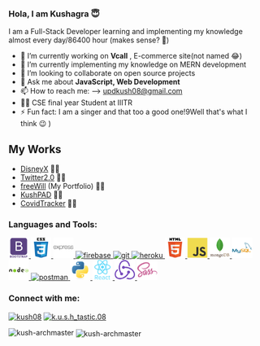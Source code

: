 ### Hola, I am Kushagra 😇
I am a Full-Stack Developer learning and implementing my knowledge almost every day/86400 hour (makes sense? 🥴)

- 🔭 I’m currently working on **Vcall** , E-commerce site(not named 😂) 
- 🌱 I’m currently implementing my knowledge on MERN development 
- 👯 I’m looking to collaborate on open source projects
- 💬 Ask me about **JavaScript, Web Development**
- 📫 How to reach me:  --> updkush08@gmail.com
- 👨‍🎓 CSE final year Student at IIITR 
- ⚡ Fun fact:  I am a singer and that too a good one!9Well that's what I think 😉 ) 

<h2> My Works </h2>
<ul>
  <li>
       <a href= 'https://disney-x.web.app/' > DisneyX</a> 👩‍💻
  </li>
  <li>
       <a href= 'twitter-clone-acad3.web.app/' > Twitter2.0</a> 👨‍💻
  </li>
   <li>
       <a href= 'https://kush-archmaster.github.io/archkush.github.io/' > freeWill</a> (My Portfolio) 👩‍💻
  </li>
   <li>
       <a href= 'https://github.com/kush-archmaster/KushPAD' > KushPAD</a> 👨‍💻
  </li>
  
   <li>
       <a href= 'kush-archmaster.github.io/covid-tracker'> CovidTracker</a> 👨‍💻
  </li>
</ul>


<h3 align="left">Languages and Tools:</h3>
<p align="left"> <a href="https://getbootstrap.com" target="_blank"> <img src="https://raw.githubusercontent.com/devicons/devicon/master/icons/bootstrap/bootstrap-plain-wordmark.svg" alt="bootstrap" width="40" height="40"/> </a> <a href="https://www.w3schools.com/css/" target="_blank"> <img src="https://raw.githubusercontent.com/devicons/devicon/master/icons/css3/css3-original-wordmark.svg" alt="css3" width="40" height="40"/> </a> <a href="https://expressjs.com" target="_blank"> <img src="https://raw.githubusercontent.com/devicons/devicon/master/icons/express/express-original-wordmark.svg" alt="express" width="40" height="40"/> </a> <a href="https://firebase.google.com/" target="_blank"> <img src="https://www.vectorlogo.zone/logos/firebase/firebase-icon.svg" alt="firebase" width="40" height="40"/> </a> <a href="https://git-scm.com/" target="_blank"> <img src="https://www.vectorlogo.zone/logos/git-scm/git-scm-icon.svg" alt="git" width="40" height="40"/> </a> <a href="https://heroku.com" target="_blank"> <img src="https://www.vectorlogo.zone/logos/heroku/heroku-icon.svg" alt="heroku" width="40" height="40"/> </a> <a href="https://www.w3.org/html/" target="_blank"> <img src="https://raw.githubusercontent.com/devicons/devicon/master/icons/html5/html5-original-wordmark.svg" alt="html5" width="40" height="40"/> </a> <a href="https://developer.mozilla.org/en-US/docs/Web/JavaScript" target="_blank"> <img src="https://raw.githubusercontent.com/devicons/devicon/master/icons/javascript/javascript-original.svg" alt="javascript" width="40" height="40"/> </a> <a href="https://www.mongodb.com/" target="_blank"> <img src="https://raw.githubusercontent.com/devicons/devicon/master/icons/mongodb/mongodb-original-wordmark.svg" alt="mongodb" width="40" height="40"/> </a> <a href="https://www.mysql.com/" target="_blank"> <img src="https://raw.githubusercontent.com/devicons/devicon/master/icons/mysql/mysql-original-wordmark.svg" alt="mysql" width="40" height="40"/> </a> <a href="https://nodejs.org" target="_blank"> <img src="https://raw.githubusercontent.com/devicons/devicon/master/icons/nodejs/nodejs-original-wordmark.svg" alt="nodejs" width="40" height="40"/> </a> <a href="https://postman.com" target="_blank"> <img src="https://www.vectorlogo.zone/logos/getpostman/getpostman-icon.svg" alt="postman" width="40" height="40"/> </a> <a href="https://www.python.org" target="_blank"> <img src="https://raw.githubusercontent.com/devicons/devicon/master/icons/python/python-original.svg" alt="python" width="40" height="40"/> </a> <a href="https://reactjs.org/" target="_blank"> <img src="https://raw.githubusercontent.com/devicons/devicon/master/icons/react/react-original-wordmark.svg" alt="react" width="40" height="40"/> </a> <a href="https://redux.js.org" target="_blank"> <img src="https://raw.githubusercontent.com/devicons/devicon/master/icons/redux/redux-original.svg" alt="redux" width="40" height="40"/> </a> <a href="https://sass-lang.com" target="_blank"> <img src="https://raw.githubusercontent.com/devicons/devicon/master/icons/sass/sass-original.svg" alt="sass" width="40" height="40"/> </a> </p>

<h3 align="left">Connect with me:</h3>
<p align="left">
<a href="https://linkedin.com/in/kush08" target="blank"><img align="center" src="https://raw.githubusercontent.com/rahuldkjain/github-profile-readme-generator/master/src/images/icons/Social/linked-in-alt.svg" alt="kush08" height="30" width="40" /></a>
<a href="https://instagram.com/k.u.s.h_tastic.08" target="blank"><img align="center" src="https://raw.githubusercontent.com/rahuldkjain/github-profile-readme-generator/master/src/images/icons/Social/instagram.svg" alt="k.u.s.h_tastic.08" height="30" width="40" /></a>
</p>



<p><img align="left" src="https://github-readme-stats.vercel.app/api/top-langs?username=kush-archmaster&show_icons=true&locale=en&layout=compact" alt="kush-archmaster" /></p>

<p>&nbsp;<img align="center" src="https://github-readme-stats.vercel.app/api?username=kush-archmaster&show_icons=true&locale=en" alt="kush-archmaster" /></p>
